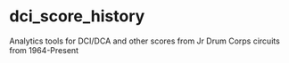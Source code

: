 # dci_score_history
Analytics tools for DCI/DCA and other scores from Jr Drum Corps circuits from 1964-Present
